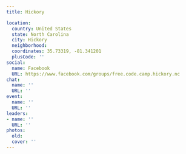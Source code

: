 ```yaml
---
title: Hickory

location:
  country: United States
  state: North Carolina
  city: Hickory
  neighborhood: 
  coordinates: 35.73319, -81.341201
  plusCode: ''
social:
  name: Facebook
  URL: https://www.facebook.com/groups/free.code.camp.hickory.nc
chat:
  name: ''
  URL: ''
event:
  name: ''
  URL: ''
leaders:
- name: ''
  URL: ''
photos:
  old: 
  cover: ''
---
```

